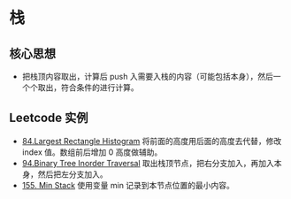# 栈

## 核心思想
* 把栈顶内容取出，计算后 push 入需要入栈的内容（可能包括本身），然后一个个取出，符合条件的进行计算。

## Leetcode 实例
* [84.Largest Rectangle Histogram](https://leetcode.com/problems/largest-rectangle-in-histogram/) 将前面的高度用后面的高度去代替，修改 index 值。数组前后增加 0 高度做辅助。
* [94.Binary Tree Inorder Traversal](https://leetcode.com/problems/binary-tree-inorder-traversal/) 取出栈顶节点，把右分支加入，再加入本身，然后把左分支加入。
* [155. Min Stack](https://leetcode.com/problems/min-stack/) 使用变量 min 记录到本节点位置的最小内容。